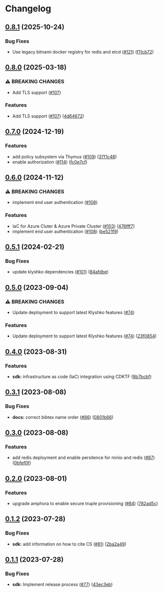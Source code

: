 # Changelog

## [0.8.1](https://github.com/carbynestack/carbynestack/compare/sdk-v0.8.0...sdk-v0.8.1) (2025-10-24)


### Bug Fixes

* Use legacy bitnami docker registry for redis and etcd ([#121](https://github.com/carbynestack/carbynestack/issues/121)) ([f11cb72](https://github.com/carbynestack/carbynestack/commit/f11cb72f157142ca92e2958769ad84fef61bd17c))

## [0.8.0](https://github.com/carbynestack/carbynestack/compare/sdk-v0.7.0...sdk-v0.8.0) (2025-03-18)


### ⚠ BREAKING CHANGES

* Add TLS support ([#107](https://github.com/carbynestack/carbynestack/issues/107))

### Features

* Add TLS support ([#107](https://github.com/carbynestack/carbynestack/issues/107)) ([4d64672](https://github.com/carbynestack/carbynestack/commit/4d646721bd1ac37e69b2b1fe35f245a5ceadb1b2))

## [0.7.0](https://github.com/carbynestack/carbynestack/compare/sdk-v0.6.0...sdk-v0.7.0) (2024-12-19)


### Features

* add policy subsystem via Thymus ([#109](https://github.com/carbynestack/carbynestack/issues/109)) ([37f1c48](https://github.com/carbynestack/carbynestack/commit/37f1c4874d05e9f1fbf511ea61a92f6ccb327891))
* enable authorization ([#114](https://github.com/carbynestack/carbynestack/issues/114)) ([fc0e7cf](https://github.com/carbynestack/carbynestack/commit/fc0e7cf46372034869620fd2ea4cef11b4538a2b))

## [0.6.0](https://github.com/carbynestack/carbynestack/compare/sdk-v0.5.1...sdk-v0.6.0) (2024-11-12)


### ⚠ BREAKING CHANGES

* implement end user authentication ([#108](https://github.com/carbynestack/carbynestack/issues/108))

### Features

* IaC for Azure Cluter & Azure Private Cluster ([#103](https://github.com/carbynestack/carbynestack/issues/103)) ([476fff7](https://github.com/carbynestack/carbynestack/commit/476fff7570d004ea9a9e0eb278597566e50c4e4e))
* implement end user authentication ([#108](https://github.com/carbynestack/carbynestack/issues/108)) ([be521f9](https://github.com/carbynestack/carbynestack/commit/be521f9d962ec219f0e162e31e8e186eb3d5b568))

## [0.5.1](https://github.com/carbynestack/carbynestack/compare/sdk-v0.5.0...sdk-v0.5.1) (2024-02-21)

### Bug Fixes

- update klyshko dependencies
  ([#101](https://github.com/carbynestack/carbynestack/issues/101))
  ([84afdbe](https://github.com/carbynestack/carbynestack/commit/84afdbef1da595e155ee16f51e25e654f1d6b9b9))

## [0.5.0](https://github.com/carbynestack/carbynestack/compare/sdk-v0.4.0...sdk-v0.5.0) (2023-09-04)

### ⚠ BREAKING CHANGES

- Update deployment to support latest Klyshko features
  ([#74](https://github.com/carbynestack/carbynestack/issues/74))

### Features

- Update deployment to support latest Klyshko features
  ([#74](https://github.com/carbynestack/carbynestack/issues/74))
  ([23f0854](https://github.com/carbynestack/carbynestack/commit/23f0854486040d06880840ac915deb7db1c4bebd))

## [0.4.0](https://github.com/carbynestack/carbynestack/compare/sdk-v0.3.1...sdk-v0.4.0) (2023-08-31)

### Features

- **sdk:** infrastructure as code (IaC) integration using CDKTF
  ([8b7bcbf](https://github.com/carbynestack/carbynestack/commit/8b7bcbfcd233d4713c485c4b3c49c74469c3d864))

## [0.3.1](https://github.com/carbynestack/carbynestack/compare/sdk-v0.3.0...sdk-v0.3.1) (2023-08-08)

### Bug Fixes

- **docs:** correct bibtex name order
  ([#86](https://github.com/carbynestack/carbynestack/issues/86))
  ([0801b66](https://github.com/carbynestack/carbynestack/commit/0801b66d517f5deba841d8c17fcef582da90276f))

## [0.3.0](https://github.com/carbynestack/carbynestack/compare/sdk-v0.2.0...sdk-v0.3.0) (2023-08-08)

### Features

- add redis deployment and enable persitence for minio and redis
  ([#87](https://github.com/carbynestack/carbynestack/issues/87))
  ([0bfef0f](https://github.com/carbynestack/carbynestack/commit/0bfef0f7ccd822894acebb0e3f615b5c2d0a084f))

## [0.2.0](https://github.com/carbynestack/carbynestack/compare/sdk-v0.1.2...sdk-v0.2.0) (2023-08-01)

### Features

- upgrade amphora to enable secure truple provisioning
  ([#84](https://github.com/carbynestack/carbynestack/issues/84))
  ([782ad5c](https://github.com/carbynestack/carbynestack/commit/782ad5c2f882c4a64b10e6c71ba6286d1839b12d))

## [0.1.2](https://github.com/carbynestack/carbynestack/compare/sdk-v0.1.1...sdk-v0.1.2) (2023-07-28)

### Bug Fixes

- **sdk:** add information on how to cite CS
  ([#81](https://github.com/carbynestack/carbynestack/issues/81))
  ([2ba2a49](https://github.com/carbynestack/carbynestack/commit/2ba2a49358551a2dfcb944442086a151e19e1c5f))

## [0.1.1](https://github.com/carbynestack/carbynestack/compare/sdk-v0.1.0...sdk-v0.1.1) (2023-07-28)

### Bug Fixes

- **sdk:** Implement release process
  ([#77](https://github.com/carbynestack/carbynestack/issues/77))
  ([43ec3eb](https://github.com/carbynestack/carbynestack/commit/43ec3eb11bc23e8efc98adf8843add016f07c4e2))
